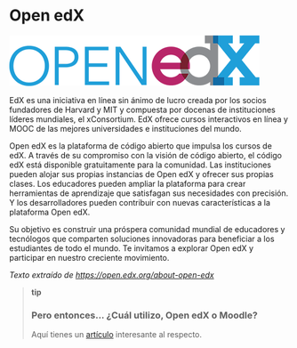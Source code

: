 # Open edX

![](img/logo-edx-openedx.png)

EdX es una iniciativa en línea sin ánimo de lucro creada por los socios fundadores de Harvard y MIT y compuesta por docenas de instituciones líderes mundiales, el xConsortium. EdX ofrece cursos interactivos en línea y MOOC de las mejores universidades e instituciones del mundo.

Open edX es la plataforma de código abierto que impulsa los cursos de edX. A través de su compromiso con la visión de código abierto, el código edX está disponible gratuitamente para la comunidad. Las instituciones pueden alojar sus propias instancias de Open edX y ofrecer sus propias clases. Los educadores pueden ampliar la plataforma para crear herramientas de aprendizaje que satisfagan sus necesidades con precisión. Y los desarrolladores pueden contribuir con nuevas características a la plataforma Open edX.

Su objetivo es construir una próspera comunidad mundial de educadores y tecnólogos que comparten soluciones innovadoras para beneficiar a los estudiantes de todo el mundo. Te invitamos a explorar Open edX y participar en nuestro creciente movimiento.

*Texto extraído de https://open.edx.org/about-open-edx*

>**tip**
>### Pero entonces... ¿Cuál utilizo, Open edX o Moodle?
>
>Aquí tienes un [artículo](http://blog.educalab.es/intef/2016/01/28/analizamos-dos-evas-gratuitos-moodle-vs-open-edx/) interesante al respecto.